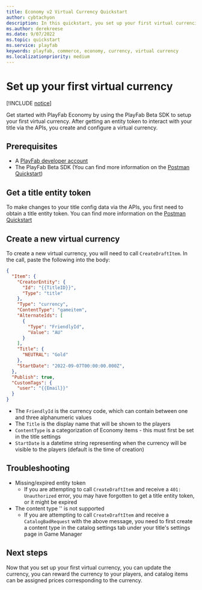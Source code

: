 ```yaml
---
title: Economy v2 Virtual Currency Quickstart
author: cybtachyon
description: In this quickstart, you set up your first virtual currencies via the APIs.
ms.author: derekreese
ms.date: 9/07/2022
ms.topic: quickstart
ms.service: playfab
keywords: playfab, commerce, economy, currency, virtual currency
ms.localizationpriority: medium
---
```


# Set up your first virtual currency

[!INCLUDE [notice](../../../includes/_economy-release.md)]

Get started with PlayFab Economy by using the PlayFab Beta SDK to setup your first virtual currency. After getting an entity token to interact with your title via the APIs, you create and configure a virtual currency.

## Prerequisites

* A [PlayFab developer account](https://developer.playfab.com/sign-up)
* The PlayFab Beta SDK (You can find more information on the [Postman Quickstart](../../../sdks/postman/postman-quickstart.md#adding-playfab-collections))

## Get a title entity token

To make changes to your title config data via the APIs, you first need to obtain a title entity token. You can find more information on the [Postman Quickstart](../../../sdks/postman/postman-quickstart.md#getting-a-title-entity-token)

## Create a new virtual currency

To create a new virtual currency, you will need to call `CreateDraftItem`. In the call, paste the following into the body:

```json
{
  "Item": {
    "CreatorEntity": {
      "Id": "{{TitleID}}",
      "Type": "title"
    },
    "Type": "currency",
    "ContentType": "gameitem",
    "AlternateIds": [
      {
        "Type": "FriendlyId",
        "Value": "AU"
      }
    ],
    "Title": {
      "NEUTRAL": "Gold"
    },
    "StartDate": "2022-09-07T00:00:00.000Z",
  },
  "Publish": true,
  "CustomTags": {
    "user": "{{Email}}"
  }
}
```

* The `FriendlyId` is the currency code, which can contain between one and three alphanumeric values
* The `Title` is the display name that will be shown to the players
* `ContentType` is a categorization of Economy items - this must first be set in the title settings
* `StartDate` is a datetime string representing when the currency will be visible to the players (default is the time of creation)

## Troubleshooting

* Missing/expired entity token
  * If you are attempting to call `CreateDraftItem` and receive a `401: Unauthorized` error, you may have forgotten to get a title entity token, or it might be expired
* The content type '' is not supported
  * If you are attempting to call `CreateDraftItem` and receive a `CatalogBadRequest` with the above message, you need to first create a content type in the catalog settings tab under your title's settings page in Game Manager

## Next steps

Now that you set up your first virtual currency, you can update the currency, you can reward the currency to your players, and catalog items can be assigned prices corresponding to the currency.
